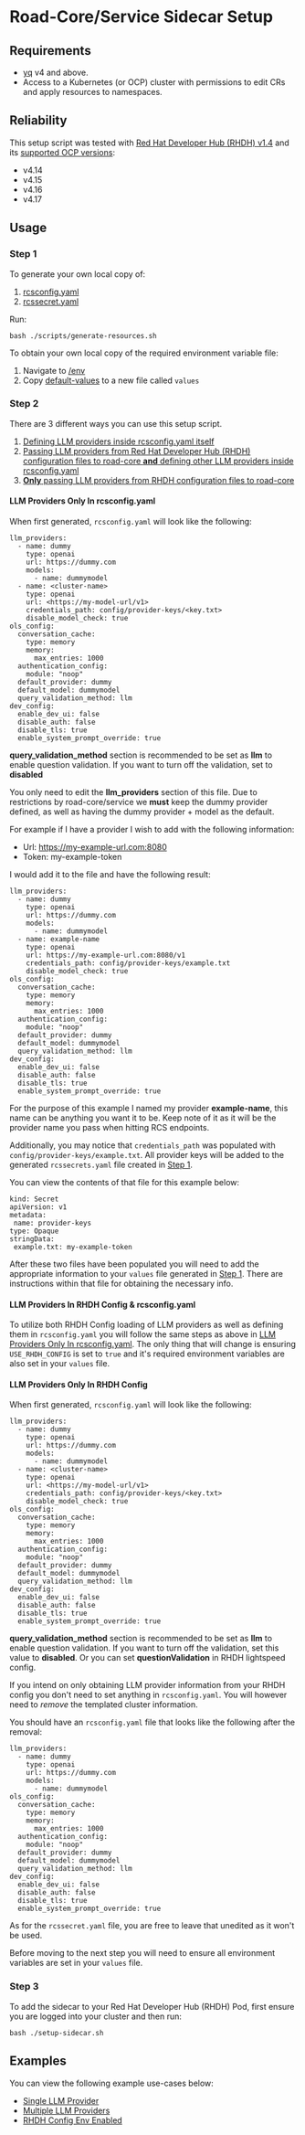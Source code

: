 # Road-Core/Service Sidecar Setup

## Requirements

- [yq](https://github.com/mikefarah/yq/) v4 and above.
- Access to a Kubernetes (or OCP) cluster with permissions to edit CRs and apply resources to namespaces.

## Reliability

This setup script was tested with [Red Hat Developer Hub (RHDH) v1.4](https://docs.redhat.com/en/documentation/red_hat_developer_hub/1.4/) and its [supported OCP versions](https://access.redhat.com/support/policy/updates/developerhub):

- v4.14
- v4.15
- v4.16
- v4.17

## Usage

### Step 1

To generate your own local copy of:
1. [rcsconfig.yaml](./templates/skeleton/rcsconfig.yaml)
2. [rcssecret.yaml](./templates/skeleton/rcssecret.yaml)

Run:

```
bash ./scripts/generate-resources.sh
```

To obtain your own local copy of the required environment variable file:
1. Navigate to [/env](./env/)
2. Copy [default-values](./env/default-values) to a new file called `values`

### Step 2

There are 3 different ways you can use this setup script.

1. [Defining LLM providers inside rcsconfig.yaml itself](#llm-providers-only-in-rcsconfigyaml)
2. [Passing LLM providers from Red Hat Developer Hub (RHDH) configuration files to road-core **and** defining other LLM providers inside rcsconfig.yaml](#llm-providers-in-rhdh-config--rcsconfigyaml)
3. [**Only** passing LLM providers from RHDH configuration files to road-core](#llm-providers-only-in-rhdh-config)


#### LLM Providers Only In rcsconfig.yaml

When first generated, `rcsconfig.yaml` will look like the following:
```
llm_providers:
  - name: dummy
    type: openai
    url: https://dummy.com
    models:
      - name: dummymodel
  - name: <cluster-name>
    type: openai
    url: <https://my-model-url/v1>
    credentials_path: config/provider-keys/<key.txt>
    disable_model_check: true
ols_config:
  conversation_cache:
    type: memory
    memory:
      max_entries: 1000
  authentication_config:
    module: "noop"
  default_provider: dummy
  default_model: dummymodel
  query_validation_method: llm
dev_config:
  enable_dev_ui: false
  disable_auth: false
  disable_tls: true
  enable_system_prompt_override: true
```

**query_validation_method** section is recommended to be set as **llm** to enable question validation. If you want to turn off the validation, set to **disabled**

You only need to edit the **llm_providers** section of this file. Due to restrictions by road-core/service we **must** keep the dummy provider defined, as well as having the dummy provider + model as the default.

For example if I have a provider I wish to add with the following information:
- Url: https://my-example-url.com:8080
- Token: my-example-token

I would add it to the file and have the following result:

```
llm_providers:
  - name: dummy
    type: openai
    url: https://dummy.com
    models:
      - name: dummymodel
  - name: example-name
    type: openai
    url: https://my-example-url.com:8080/v1
    credentials_path: config/provider-keys/example.txt
    disable_model_check: true
ols_config:
  conversation_cache:
    type: memory
    memory:
      max_entries: 1000
  authentication_config:
    module: "noop"
  default_provider: dummy
  default_model: dummymodel
  query_validation_method: llm
dev_config:
  enable_dev_ui: false
  disable_auth: false
  disable_tls: true
  enable_system_prompt_override: true
```

For the purpose of this example I named my provider **example-name**, this name can be anything you want it to be. Keep note of it as it will be the provider name you pass when hitting RCS endpoints.

Additionally, you may notice that `credentials_path` was populated with `config/provider-keys/example.txt`. All provider keys will be added to the generated `rcssecrets.yaml` file created in [Step 1](#step-1).

You can view the contents of that file for this example below:

```
kind: Secret
apiVersion: v1
metadata:
 name: provider-keys
type: Opaque
stringData:
 example.txt: my-example-token
```

After these two files have been populated you will need to add the appropriate information to your `values` file generated in [Step 1](#step-1). There are instructions within that file for obtaining the necessary info.

#### LLM Providers In RHDH Config & rcsconfig.yaml

To utilize both RHDH Config loading of LLM providers as well as defining them in `rcsconfig.yaml` you will follow the same steps as above in [LLM Providers Only In rcsconfig.yaml](#llm-providers-only-in-rcsconfigyaml). The only thing that will change is ensuring `USE_RHDH_CONFIG` is set to `true` and it's required environment variables are also set in your `values` file.

#### LLM Providers Only In RHDH Config

When first generated, `rcsconfig.yaml` will look like the following:
```
llm_providers:
  - name: dummy
    type: openai
    url: https://dummy.com
    models:
      - name: dummymodel
  - name: <cluster-name>
    type: openai
    url: <https://my-model-url/v1>
    credentials_path: config/provider-keys/<key.txt>
    disable_model_check: true
ols_config:
  conversation_cache:
    type: memory
    memory:
      max_entries: 1000
  authentication_config:
    module: "noop"
  default_provider: dummy
  default_model: dummymodel
  query_validation_method: llm
dev_config:
  enable_dev_ui: false
  disable_auth: false
  disable_tls: true
  enable_system_prompt_override: true
```

**query_validation_method** section is recommended to be set as **llm** to enable question validation. If you want to turn off the validation, set this value to **disabled**. Or you can set **questionValidation** in RHDH lightspeed config.

If you intend on only obtaining LLM provider information from your RHDH config you don't need to set anything in `rcsconfig.yaml`. You will however need to *remove* the templated cluster information.

You should have an `rcsconfig.yaml` file that looks like the following after the removal:

```
llm_providers:
  - name: dummy
    type: openai
    url: https://dummy.com
    models:
      - name: dummymodel
ols_config:
  conversation_cache:
    type: memory
    memory:
      max_entries: 1000
  authentication_config:
    module: "noop"
  default_provider: dummy
  default_model: dummymodel
  query_validation_method: llm
dev_config:
  enable_dev_ui: false
  disable_auth: false
  disable_tls: true
  enable_system_prompt_override: true
```

As for the `rcssecret.yaml` file, you are free to leave that unedited as it won't be used.

Before moving to the next step you will need to ensure all environment variables are set in your `values` file.

### Step 3

To add the sidecar to your Red Hat Developer Hub (RHDH) Pod, first ensure you are logged into your cluster and then run:
```
bash ./setup-sidecar.sh
```

## Examples

You can view the following example use-cases below:

- [Single LLM Provider](./examples/single-provider/)
- [Multiple LLM Providers](./examples/multi-provider/)
- [RHDH Config Env Enabled](./examples/rhdh-config-enabled/)

